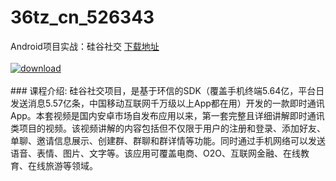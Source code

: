 # 36tz_cn_526343
Android项目实战：硅谷社交
[下载地址](http://www.36tz.cn/article/526343 "下载地址")
<br/></br>[![download](http://36tz.cn/muke_img/2019_08_1-49-300x199.png "下载地址")](http://www.36tz.cn/article/526343 "下载地址")
<br/></br>### 课程介绍:
硅谷社交项目，是基于环信的SDK（覆盖手机终端5.64亿，平台日发送消息5.57亿条，中国移动互联网千万级以上App都在用）开发的一款即时通讯App。本套视频是国内安卓市场自发布应用以来，第一套完整且详细讲解即时通讯类项目的视频。该视频讲解的内容包括但不仅限于用户的注册和登录、添加好友、单聊、邀请信息展示、创建群、群聊和群详情等功能。同时通过手机网络可以发送语音、表情、图片、文字等。该应用可覆盖电商、O2O、互联网金融、在线教育、在线旅游等领域。

 

 
